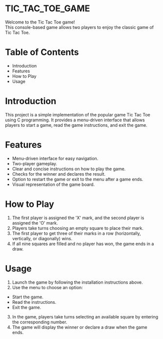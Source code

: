 # TIC_TAC_TOE_GAME 

Welcome to the Tic Tac Toe game!<br> This console-based game allows two players to enjoy the classic game of Tic Tac Toe.<br>

# Table of Contents<br> 

- Introduction<br>
- Features<br>
- How to Play<br>
- Usage<br>

# Introduction

This project is a simple implementation of the popular game Tic Tac Toe using C programming. It provides a menu-driven interface that allows players to start a game, read the game instructions, and exit the game.

# Features

- Menu-driven interface for easy navigation.
- Two-player gameplay.
- Clear and concise instructions on how to play the game.
- Checks for the winner and declares the result.
- Option to restart the game or exit to the menu after a game ends.
- Visual representation of the game board.

# How to Play

1. The first player is assigned the 'X' mark, and the second player is assigned the 'O' mark.
2. Players take turns choosing an empty square to place their mark.
3. The first player to get three of their marks in a row (horizontally, vertically, or diagonally) wins.
4. If all nine squares are filled and no player has won, the game ends in a draw.

# Usage 

1. Launch the game by following the installation instructions above.
2. Use the menu to choose an option:
- Start the game.
- Read the instructions.
- Exit the game.
3. In the game, players take turns selecting an available square by entering the corresponding number.
4. The game will display the winner or declare a draw when the game ends.
